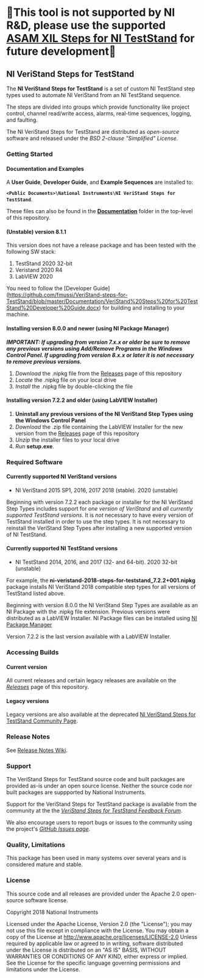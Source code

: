 # :rotating_light:**This tool is not supported by NI R&D, please use the supported [ASAM XIL Steps for NI TestStand](http://www.ni.com/product-documentation/55126/en/) for future development**:rotating_light:

## NI VeriStand Steps for TestStand ##

The **NI VeriStand Steps for TestStand** is a set of custom NI TestStand step types used to automate NI VeriStand from an NI TestStand sequence. 

The steps are divided into groups which provide functionality like project control, channel read/write access, alarms, real-time sequences, logging, and faulting.

The NI VeriStand Steps for TestStand are distributed as *open-source* software and released under the *BSD 2-clause "Simplified" License*. 

### Getting Started ###

#### Documentation and Examples ####

A **User Guide**, **Developer Guide**, and **Example Sequences** are installed to:

**`<Public Documents>\National Instruments\NI VeriStand Steps for TestStand`**. 

These files can also be found in the **[Documentation](https://github.com/NIVeriStandAdd-Ons/VeriStand-steps-for-TestStand/tree/develop/Documentation)** folder in the top-level of this repository.

#### (Unstable) version 8.1.1  ####

This version does not have a release package and has been tested with the following SW stack:

1. TestStand 2020 32-bit
1. Veristand 2020 R4
1. LabVIEW 2020

You need to follow the [Developer Guide] (https://github.com/fmussi/VeriStand-steps-for-TestStand/blob/master/Documentation/VeriStand%20Steps%20for%20TestStand%20Developer%20Guide.docx) for building and installing to your machine. 

#### Installing version 8.0.0 and newer (using NI Package Manager) ####
***IMPORTANT: If upgrading from version 7.x.x or older be sure to remove any previous versions using Add/Remove Programs in the Windows Control Panel. If upgrading from version 8.x.x or later it is not necessary to remove previous versions.***

1. *Download* the .nipkg file from the [Releases](https://github.com/NIVeriStandAdd-Ons/VeriStand-steps-for-TestStand/releases) page of this repository
1. *Locate* the .nipkg file on your local drive
1. *Install* the .nipkg file by double-clicking the file

#### Installing version 7.2.2 and older (using LabVIEW Installer) ####
1. **Uninstall any previous versions of the NI VeriStand Step Types using the Windows Control Panel**
1. *Download* the .zip file containing the LabVIEW Installer for the new version from the [Releases](https://github.com/NIVeriStandAdd-Ons/VeriStand-steps-for-TestStand/releases) page of this repository
1. *Unzip* the installer files to your local drive
1. *Run* **setup.exe**.

### Required Software ###

#### Currently supported NI VeriStand versions ####

* NI VeriStand 2015 SP1, 2016, 2017 2018 (stable). 2020 (unstable)

Beginning with version 7.2.2 each package or installer for the NI VeriStand Step Types includes support for *one version of VeriStand* and *all currently supported TestStand versions*. It is *not* necessary to have every version of TestStand installed in order to use the step types. It is not necessary to reinstall the VeriStand Step Types after installing a new supported version of NI TestStand. 

#### Currently supported NI TestStand versions ####
* NI TestStand 2014, 2016, and 2017 (32- and 64-bit). 2020 32-bit (unstable)


For example, the **ni-veristand-2018-steps-for-teststand_7.2.2+001.nipkg** package installs NI VeriStand 2018 compatible step types for all versions of TestStand listed above. 

Beginning with version 8.0.0 the NI VeriStand Step Types are available as an NI Package with the .nipkg file extension. Previous versions were distributed as a LabVIEW Installer. NI Package files can be installed using [NI Package Manager](http://search.ni.com/nisearch/app/main/p/bot/no/ap/tech/lang/en/pg/1/sn/catnav:du/q/ni%20package%20manager/)

Version 7.2.2 is the last version available with a LabVIEW Installer. 

### Accessing Builds ###

#### Current version ####

All current releases and certain legacy releases are available on the [*Releases*](https://github.com/NIVeriStandAdd-Ons/VeriStand-steps-for-TestStand/releases) page of this repository.

#### Legacy versions ####

Legacy versions are also available at the deprecated [NI VeriStand Steps for TestStand Community Page](https://forums.ni.com/t5/NI-VeriStand-Add-Ons-Documents/NI-VeriStand-Add-on-VeriStand-Steps-for-TestStand/ta-p/3535888).  

### Release Notes ###

See [Release Notes Wiki](https://github.com/NIVeriStandAdd-Ons/VeriStand-steps-for-TestStand/wiki/Release-Notes).

### Support ###

The VeriStand Steps for TestStand source code and built packages are provided as-is under an open source license. Neither the source code nor built packages are suppported by National Instruments. 

Support for the VeriStand Steps for TestStand package is available from the community at the the [*VeriStand Steps for TestStand Feedback Forum*](https://forums.ni.com/t5/NI-VeriStand-Add-Ons-Discussions/VeriStand-Steps-for-TestStand-Feedback/td-p/3442166). 

We also encourage users to report bugs or issues to the community using the project's [*GitHub Issues page*](https://github.com/NIVeriStandAdd-Ons/VeriStand-steps-for-TestStand/issues).


### Quality, Limitations ###

This package has been used in many systems over several years and is considered mature and stable.  

### License ###

This source code and all releases are provided under the Apache 2.0 open-source software license.

 Copyright 2018 National Instruments
 

  Licensed under the Apache License, Version 2.0 (the "License"); you may not use this file except in compliance with the License.
  You may obtain a copy of the License at 
  http://www.apache.org/licenses/LICENSE-2.0
  Unless required by applicable law or agreed to in writing, software distributed under the License is distributed on an "AS IS" BASIS, WITHOUT WARRANTIES OR CONDITIONS OF ANY KIND, either express or implied.
  See the License for the specific language governing permissions and limitations under the License.
